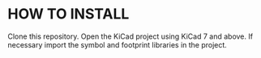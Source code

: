 # HOW TO INSTALL

Clone this repository.
Open the KiCad project using KiCad 7 and above.
If necessary import the symbol and footprint libraries in the project.
